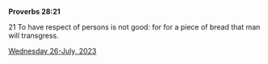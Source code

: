**Proverbs 28:21**

21 To have respect of persons is not good: for for a piece of bread that man will transgress.

[Wednesday 26-July, 2023](https://getbible.life/kjv/Proverbs/28/21)
